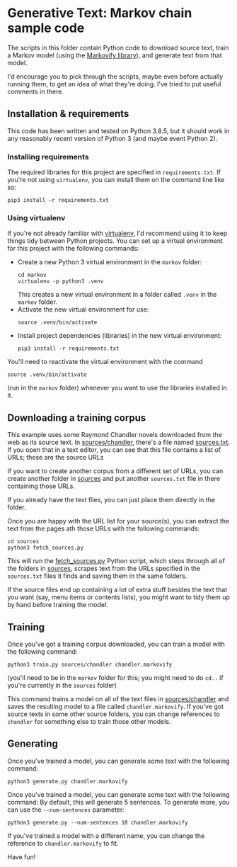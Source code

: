 # Generative Text: Markov chain sample code

The scripts in this folder contain Python code to download source text, train a Markov model (using the [Markovify library](https://github.com/jsvine/markovify)), and generate text from that model.

I'd encourage you to pick through the scripts, maybe even before actually running them, to get an idea of what they're doing. I've tried to put useful comments in there.


## Installation & requirements
This code has been written and tested on Python 3.8.5, but it should work in any reasonably recent version of Python 3 (and maybe event Python 2).

### Installing requirements
The required libraries for this project are specified in `requirements.txt`. If you're not using `virtualenv`, you can install them on the command line like so:
```
pip3 install -r requirements.txt
```

### Using virtualenv
If you're not already familiar with [virtualenv](https://docs.python-guide.org/dev/virtualenvs/#lower-level-virtualenv), I'd recommend using it to keep things tidy between Python projects. You can set up a virtual environment for this project with the following commands:

* Create a new Python 3 virtual environment in the `markov` folder:
    ```
    cd markov
    virtualenv -p python3 .venv
    ```
    This creates a new virtual environment in a folder called `.venv` in the `markov` folder.
* Activate the new virtual environment for use:
    ```
    source .venv/bin/activate
    ```
* Install project dependencies (libraries) in the new virtual environment:
    ```
    pip3 install -r requirements.txt
    ```

You'll need to reactivate the virtual environment with the command
```
source .venv/bin/activate
```
(run in the `markov` folder) whenever you want to use the libraries installed in it.

## Downloading a training corpus 
This example uses some Raymond Chandler novels downloaded from the web as its source text. In [sources/chandler](sources/chandler), there's a file named [sources.txt](sources/chandler/sources.txt). If you open that in a text editor, you can see that this file contains a list of URLs; these are the source URLs 

If you want to create another corpus from a different set of URLs, you can create another folder in [sources](sources) and put another `sources.txt` file in there containing those URLs.

If you already have the text files, you can just place them directly in the folder.

Once you are happy with the URL list for your source(s), you can extract the text from the pages ath those URLs with the following commands:
```
cd sources
python3 fetch_sources.py
```
This will run the [fetch_sources.py](sources/fetch_sources.py) Python script, which steps through all of the folders in [sources](sources), scrapes text from the URLs specified in the `sources.txt` files it finds and saving them in the same folders.

If the source files end up containing a lot of extra stuff besides the text that you want (say, menu items or contents lists), you might want to tidy them up by hand before training the model.

## Training
Once you've got a training corpus downloaded, you can train a model with the following command:
```
python3 train.py sources/chandler chandler.markovify
```
(you'll need to be in the `markov` folder for this; you might need to do `cd..` if you're currently in the `sources` folder)

This command trains a model on all of the text files in [sources/chandler](sources/chandler) and saves the resulting model to a file called `chandler.markovify`. If you've got source texts in some other source folders, you can change references to `chandler` for something else to train those other models.


## Generating
Once you've trained a model, you can generate some text with the following command:
```
python3 generate.py chandler.markovify
```
Once you've trained a model, you can generate some text with the following command:
By default, this will generate 5 sentences. To generate more, you can use the `--num-sentences` parameter:
```
python3 generate.py --num-sentences 10 chandler.markovify
``` 

If you've trained a model with a different name, you can change the reference to `chandler.markovify` to fit.

Have fun!
